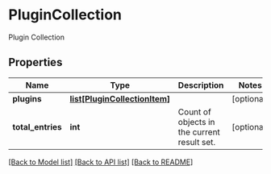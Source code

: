 # PluginCollection

Plugin Collection
## Properties
Name | Type | Description | Notes
------------ | ------------- | ------------- | -------------
**plugins** | [**list[PluginCollectionItem]**](PluginCollectionItem.md) |  | [optional] 
**total_entries** | **int** | Count of objects in the current result set. | [optional] 

[[Back to Model list]](../README.md#documentation-for-models) [[Back to API list]](../README.md#documentation-for-api-endpoints) [[Back to README]](../README.md)


